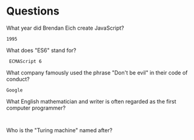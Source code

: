 # Questions

What year did Brendan Eich create JavaScript?

```
1995
```

What does "ES6" stand for?

```
 ECMAScript 6
```

What company famously used the phrase "Don't be evil" in their code of conduct?

```
Google 
```

What English mathematician and writer is often regarded as the first computer programmer?

```


```

Who is the "Turing machine" named after?

```

```
